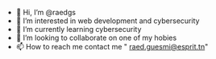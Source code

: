 - 👋 Hi, I’m @raedgs
- 👀 I’m interested in web development and cybersecurity 
- 🌱 I’m currently learning cybersecurity
- 💞️ I’m looking to collaborate on one of my hobies 
- 📫 How to reach me contact me " raed.guesmi@esprit.tn"

<!---
raedgs/raedgs is a ✨ special ✨ repository because its `README.md` (this file) appears on your GitHub profile.
You can click the Preview link to take a look at your changes.
--->
